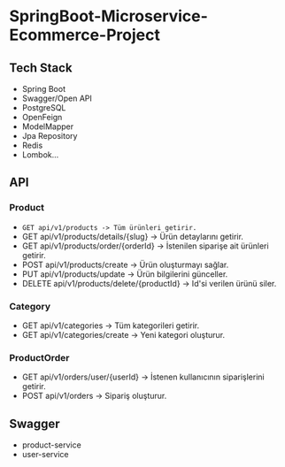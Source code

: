 # SpringBoot-Microservice-Ecommerce-Project
## Tech Stack
- Spring Boot
- Swagger/Open API
- PostgreSQL
- OpenFeign
- ModelMapper
- Jpa Repository
- Redis
- Lombok...

## API
### Product
- `GET api/v1/products -> Tüm ürünleri getirir.`
- GET api/v1/products/details/{slug} -> Ürün detaylarını getirir.
- GET api/v1/products/order/{orderId} -> İstenilen siparişe ait ürünleri getirir.
- POST api/v1/products/create -> Ürün oluşturmayı sağlar.
- PUT api/v1/products/update -> Ürün bilgilerini günceller.
- DELETE api/v1/products/delete/{productId} -> Id'si verilen ürünü siler.

### Category
- GET api/v1/categories -> Tüm kategorileri getirir.
- GET api/v1/categories/create -> Yeni kategori oluşturur.

### ProductOrder
- GET api/v1/orders/user/{userId} -> İstenen kullanıcının siparişlerini getirir.
- POST api/v1/orders -> Sipariş oluşturur.

## Swagger
- product-service
- user-service
